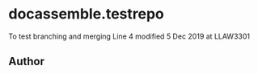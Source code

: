 # docassemble.testrepo

To test branching and merging
Line 4 modified 5 Dec 2019 at LLAW3301

## Author


